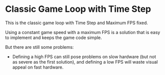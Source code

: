 Classic Game Loop with Time Step
==================

This is the classic game loop with Time Step and Maximum FPS fixed.

Using a constant game speed with a maximum FPS is a solution that is easy to implement and keeps the game code simple. 

But there are still some problems: 
* Defining a high FPS can still pose problems on slow hardware (but not as severe as the first solution), 
and defining a low FPS will waste visual appeal on fast hardware.
 